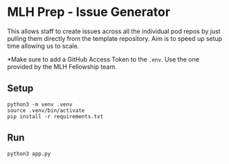 # MLH Prep - Issue Generator    

This allows staff to create issues across all the individual pod repos by just pulling them directly from the template repository. Aim is to speed up setup time allowing us to scale.

*Make sure to add a GitHub Access Token to the `.env`. Use the one provided by the MLH Fellowship team.

## Setup

```
python3 -m venv .venv
source .venv/bin/activate
pip install -r requirements.txt
```

## Run

```
python3 app.py
```
